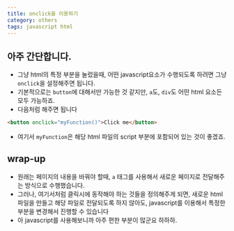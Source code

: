 ```yaml
---
title: onclick을 이용하기 
category: others
tags: javascript html 
---
```


## 아주 간단합니다. 

- 그냥 html의 특정 부분을 눌렀을때, 어떤 javascript요소가 수행되도록 하려면 그냥 `onclick`을 설정해주면 됩니다. 
- 기본적으로는 `button`에 대해서만 가능한 것 같지만, `a`도, `div`도 어떤 html 요소든 모두 가능하죠. 
- 다음처럼 해주면 됩니다 

```html 
<button onclick="myFunction()">Click me</button>
```

- 여기서 `myFunction`은 해당 html 파일의 script 부분에 포함되어 있는 것이 좋겠죠. 


## wrap-up

- 원래는 페이지의 내용을 바꿔야 할때, `a` 태그를 사용해서 새로운 페이지로 전달해주는 방식으로 수행했습니다. 
- 그러나, 여기서처럼 클릭시에 동작해야 하는 것들을 정의해주게 되면, 새로운 html 파일을 만들고 해당 파일로 전달되도록 하지 않아도, javascript를 이용해서 특정한 부분을 변경해서 진행할 수 있습니다 
- 아 javascript를 사용해보니까 아주 편한 부분이 많군요 하하하.